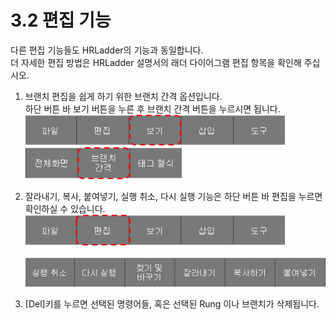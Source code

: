 # 3.2 편집 기능
다른 편집 기능들도 HRLadder의 기능과 동일합니다.<br>
더 자세한 편집 방법은 HRLadder 설명서의 래더 다이어그램 편집 항목을 확인해 주십시오.
1. 브랜치 편집을 쉽게 하기 위한 브랜치 간격 옵션입니다.<br>
    하단 버튼 바 보기 버튼을 누른 후 브랜치 간격 버튼을 누르시면 됩니다.<br>
    <img src="../_assets/f_btn_layout.png" width ="415" ><br>
    <img src="../_assets/f_btn_branch_gap.png" width ="250" ><br>
2. 잘라내기, 복사, 붙여넣기, 실행 취소, 다시 실행 기능은 하단 버튼 바 편집을 누르면 확인하실 수 있습니다.<br>
    <img src="../_assets/f_btn_edit.png" width ="415"><br><br>
    <img src="../_assets/f_btn_edit_menu.png" width ="500">

3. [Del]키를 누르면 선택된 명령어들, 혹은 선택된 Rung 이나 브랜치가 삭제됩니다.<br><br>
